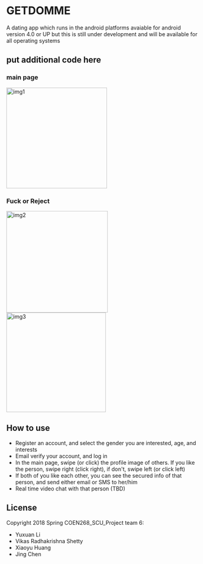 # GETDOMME
A  dating app which runs in the android platforms avaiable for android version 4.0 or UP but this is still under development and will be available for all operating systems 

## put additional code here 

### main page
<img width="263" alt="img1" src="https://user-images.githubusercontent.com/19808690/41212921-6bb685ce-6cf6-11e8-96bb-2de0fd5d43bb.png">

### Fuck or Reject 
<img width="265" alt="img2" src="https://user-images.githubusercontent.com/19808690/41212929-7d233b72-6cf6-11e8-9cde-0fac96636a9f.png">
<img width="260" alt="img3" src="https://user-images.githubusercontent.com/19808690/41212931-8574a5f4-6cf6-11e8-8ce8-f9ff59b4cdaa.png">

## How to use
- Register an account, and select the gender you are interested, age, and interests
- Email verify your account, and log in
- In the main page, swipe (or click) the profile image of others. If you like the person, swipe right (click right), if don't, swipe left (or click left)
- If both of you like each other, you can see the secured info of that person, and send either email or SMS to her/him
- Real time video chat with that person (TBD)

## License
Copyright 2018 Spring COEN268_SCU_Project team 6:
- Yuxuan Li
- Vikas Radhakrishna Shetty
- Xiaoyu Huang
- Jing Chen